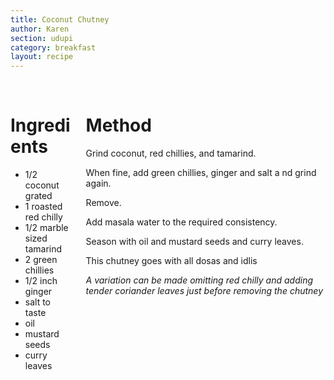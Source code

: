 ```yaml
---
title: Coconut Chutney
author: Karen
section: udupi
category: breakfast
layout: recipe
---
```


<br>
<div class='columns'> <div class='column is-one-third p-3' markdown='1'>

# Ingredients


* 1/2 coconut grated
* 1 roasted red chilly
* 1/2 marble sized tamarind
* 2 green chillies
* 1/2 inch ginger
* salt to taste
* oil
* mustard seeds
* curry leaves



</div> <div class='column is-two-thirds p-3' markdown='1'>

# Method

Grind coconut, red chillies, and tamarind.

When fine, add green chillies, ginger and salt a nd grind again.

Remove.

Add masala water to the required consistency.

Season with oil and mustard seeds and curry leaves.

This chutney goes with all dosas and idlis

_A variation can be made omitting red chilly and adding tender coriander leaves just before removing the chutney_

</div> </div>